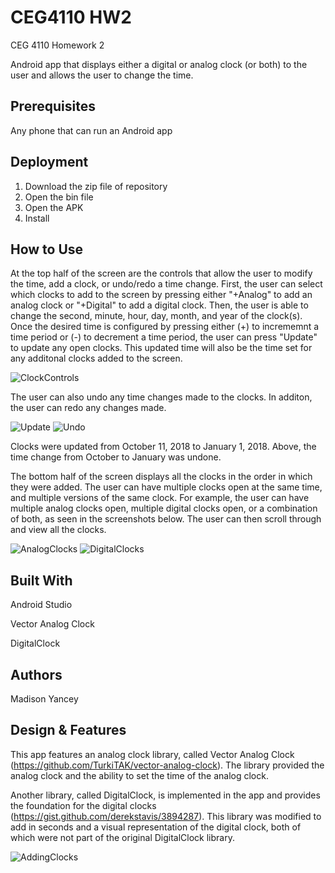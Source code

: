 # CEG4110 HW2
CEG 4110 Homework 2

Android app that displays either a digital or analog clock (or both) to the user and allows the user to change the time.

## Prerequisites
Any phone that can run an Android app

## Deployment
1. Download the zip file of repository
2. Open the bin file
3. Open the APK
4. Install 

## How to Use
At the top half of the screen are the controls that allow the user to modify the time, add a clock, or undo/redo a time change. First, the user can select which clocks to add to the screen by pressing either "+Analog" to add an analog clock or "+Digital" to add a digital clock. Then, the user is able to change the second, minute, hour, day, month, and year of the clock(s). Once the desired time is configured by pressing either (+) to incrememnt a time period or (-) to decrement a time period, the user can press "Update" to update any open clocks. This updated time will also be the time set for any additonal clocks added to the screen.

![ClockControls](https://github.com/madison-yancey/CEG4110HW2/blob/master/Resources/ClockControls.PNG)

The user can also undo any time changes made to the clocks. In additon, the user can redo any changes made.

![Update](https://github.com/madison-yancey/CEG4110HW2/blob/master/Resources/Update.PNG)
![Undo](https://github.com/madison-yancey/CEG4110HW2/blob/master/Resources/Undo.PNG)

Clocks were updated from October 11, 2018 to January 1, 2018. Above, the time change from October to January was undone.

The bottom half of the screen displays all the clocks in the order in which they were added. The user can have multiple clocks open at the same time, and multiple versions of the same clock. For example, the user can have multiple analog clocks open, multiple digital clocks open, or a combination of both, as seen in the screenshots below. The user can then scroll through and view all the clocks. 

![AnalogClocks](https://github.com/madison-yancey/CEG4110HW2/blob/master/Resources/AddingClocks.PNG)
![DigitalClocks](https://github.com/madison-yancey/CEG4110HW2/blob/master/Resources/DigitalClocks.PNG)

## Built With
Android Studio

Vector Analog Clock

DigitalClock

## Authors
Madison Yancey

## Design & Features
This app features an analog clock library, called Vector Analog Clock (https://github.com/TurkiTAK/vector-analog-clock). The library provided the analog clock and the ability to set the time of the analog clock.

Another library, called DigitalClock, is implemented in the app and provides the foundation for the digital clocks (https://gist.github.com/derekstavis/3894287). This library was modified to add in seconds and a visual representation of the digital clock, both of which were not part of the original DigitalClock library.

![AddingClocks](https://github.com/madison-yancey/CEG4110HW2/blob/master/Resources/AddingClocks.PNG)

